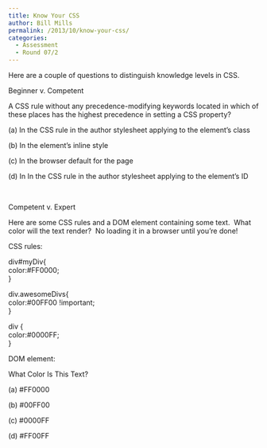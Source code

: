 ```yaml
---
title: Know Your CSS
author: Bill Mills
permalink: /2013/10/know-your-css/
categories:
  - Assessment
  - Round 07/2
---
```

Here are a couple of questions to distinguish knowledge levels in CSS.

Beginner v. Competent

A CSS rule without any precedence-modifying keywords located in which of these places has the highest precedence in setting a CSS property?

(a) In the CSS rule in the author stylesheet applying to the element&#8217;s class

(b) In the element&#8217;s inline style

(c) In the browser default for the page

(d) In In the CSS rule in the author stylesheet applying to the element&#8217;s ID

&nbsp;

Competent v. Expert

Here are some CSS rules and a DOM element containing some text.  What color will the text render?  No loading it in a browser until you&#8217;re done!

CSS rules:

div#myDiv{  
color:#FF0000;  
}

div.awesomeDivs{  
color:#00FF00 !important;  
}

div {  
color:#0000FF;  
}

DOM element:

<div id=&#8217;myDiv&#8217; class=&#8217;awesomeDivs&#8217; style=&#8217;color:#FF00FF&#8217;>What Color Is This Text?</div>

(a) #FF0000

(b) #00FF00

(c) #0000FF

(d) #FF00FF

&nbsp;
